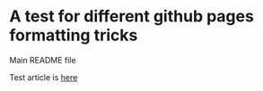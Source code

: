 # A test for different github pages formatting tricks

Main README file

Test article is [here](docs/readme)

